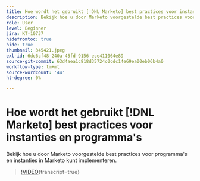 ```yaml
---
title: Hoe wordt het gebruikt [!DNL Marketo] best practices voor instanties en programma's
description: Bekijk hoe u door Marketo voorgestelde best practices voor programma's en instanties in Marketo kunt implementeren.
role: User
level: Beginner
jira: KT-10737
hidefromtoc: true
hide: true
thumbnail: 345421.jpeg
exl-id: 6dc6cf48-240a-45fd-9156-ece411064e89
source-git-commit: 63d4aea1c818d35724c0cdc14e69ea00eb06b4a0
workflow-type: tm+mt
source-wordcount: '44'
ht-degree: 0%

---
```


# Hoe wordt het gebruikt [!DNL Marketo] best practices voor instanties en programma&#39;s

Bekijk hoe u door Marketo voorgestelde best practices voor programma&#39;s en instanties in Marketo kunt implementeren.

>[!VIDEO](https://video.tv.adobe.com/v/345421/?quality=12&learn=on){transcript=true}
